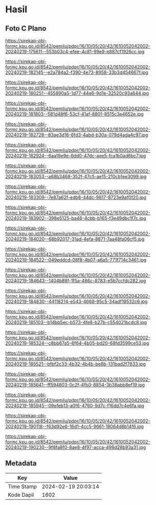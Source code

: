 # Hasil

## Foto C Plano

https://sirekap-obj-formc.kpu.go.id/8542/pemilu/pdpr/16/10/05/20/42/1610052042002-20240219-175611--553b03c4-efee-4c81-99e9-e887cf1926cc.jpg

https://sirekap-obj-formc.kpu.go.id/8542/pemilu/pdpr/16/10/05/20/42/1610052042002-20240219-182145--e2a784a2-f390-4e73-8958-33b3d454667f.jpg

https://sirekap-obj-formc.kpu.go.id/8542/pemilu/pdpr/16/10/05/20/42/1610052042002-20240219-180251--455890a5-1d77-44e6-9d1e-32520c93a644.jpg

https://sirekap-obj-formc.kpu.go.id/8542/pemilu/pdpr/16/10/05/20/42/1610052042002-20240219-181803--581d48f6-53cf-41af-8801-8515c3e4652e.jpg

https://sirekap-obj-formc.kpu.go.id/8542/pemilu/pdpr/16/10/05/20/42/1610052042002-20240219-182728--83ae3d16-6fd3-4abd-b30a-079d4ada4c97.jpg

https://sirekap-obj-formc.kpu.go.id/8542/pemilu/pdpr/16/10/05/20/42/1610052042002-20240219-182924--6aa19e9e-6dd0-47dc-aee5-fca1b0ad6bc7.jpg

https://sirekap-obj-formc.kpu.go.id/8542/pemilu/pdpr/16/10/05/20/42/1610052042002-20240219-183053--a68b3468-352f-47c5-ae15-210cb1ee3099.jpg

https://sirekap-obj-formc.kpu.go.id/8542/pemilu/pdpr/16/10/05/20/42/1610052042002-20240219-183309--7e87a62f-edb8-44dc-9817-8723e9af0f20.jpg

https://sirekap-obj-formc.kpu.go.id/8542/pemilu/pdpr/16/10/05/20/42/1610052042002-20240219-183902--398e5125-ba46-4cbb-b165-f3e49dbc1f7c.jpg

https://sirekap-obj-formc.kpu.go.id/8542/pemilu/pdpr/16/10/05/20/42/1610052042002-20240219-184020--68b92017-31ad-4efa-8871-7aa48fa06cf5.jpg

https://sirekap-obj-formc.kpu.go.id/8542/pemilu/pdpr/16/10/05/20/42/1610052042002-20240219-184522--049eddcd-08f8-4b07-a6a5-771f714c3461.jpg

https://sirekap-obj-formc.kpu.go.id/8542/pemilu/pdpr/16/10/05/20/42/1610052042002-20240219-184643--1404b88f-1f5a-486c-8783-e5b7ccfdc282.jpg

https://sirekap-obj-formc.kpu.go.id/8542/pemilu/pdpr/16/10/05/20/42/1610052042002-20240219-184830--44118214-e543-4668-95c5-34adf19532c6.jpg

https://sirekap-obj-formc.kpu.go.id/8542/pemilu/pdpr/16/10/05/20/42/1610052042002-20240219-185103--b14bb5ec-b573-4fe8-b27b-c554021bcdc8.jpg

https://sirekap-obj-formc.kpu.go.id/8542/pemilu/pdpr/16/10/05/20/42/1610052042002-20240219-185324--c8bb67a5-6f64-4b05-bd20-68fd3599ce53.jpg

https://sirekap-obj-formc.kpu.go.id/8542/pemilu/pdpr/16/10/05/20/42/1610052042002-20240219-185521--bfbf2c33-4b32-4b4b-be8b-131bad2f7833.jpg

https://sirekap-obj-formc.kpu.go.id/8542/pemilu/pdpr/16/10/05/20/42/1610052042002-20240219-185641--ff594803-0c2f-4fb0-8854-3b38abb8ef19.jpg

https://sirekap-obj-formc.kpu.go.id/8542/pemilu/pdpr/16/10/05/20/42/1610052042002-20240219-185945--09efeb13-a0f6-4760-9d7c-f16dd7c4e6fa.jpg

https://sirekap-obj-formc.kpu.go.id/8542/pemilu/pdpr/16/10/05/20/42/1610052042002-20240219-190118--f63d92e6-16d1-4cc5-9661-18064d8b14f6.jpg

https://sirekap-obj-formc.kpu.go.id/8542/pemilu/pdpr/16/10/05/20/42/1610052042002-20240219-190230--9f8fa8f0-8ae8-4f97-acca-498d28b93a31.jpg


## Metadata

| Key        | Value               |
| ---------- | ------------------- |
| Time Stamp | 2024-02-19 20:03:14 |
| Kode Dapil | 1602                |




